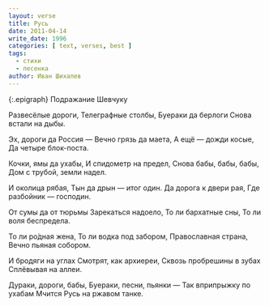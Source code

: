 ```yaml
---
layout: verse
title: Русь
date: 2011-04-14
write_date: 1996
categories: [ text, verses, best ]
tags:
  - стихи
  - песенка
author: Иван Шихалев
---
```

{:.epigraph}
Подражание Шевчуку

Развесёлые дороги,
Телеграфные столбы,
Буераки да берлоги
Снова встали на дыбы.

Эх, дороги да Россия —
Вечно грязь да маета,
А ещё — дожди косые,
Да четыре блок-поста.

Кочки, ямы да ухабы,
И спидометр на предел,
Снова бабы, бабы, бабы,
Дом с трубой, земли надел.

И околица рябая,
Тын да дрын — итог один.
Да дорога к двери рая,
Где разбойник — господин.

От сумы да от тюрьмы
Зарекаться надоело,
То ли бархатные сны,
То ли воля беспредела.

То ли ро́дная жена,
То ли водка под забором,
Православная страна,
Вечно пьяная собором.

И бродяги на углах
Смотрят, как архиереи,
Сквозь пробрешины в зубах
Сплёвывая на аллеи.

Дураки, дороги, бабы,
Буераки, песни, пьянки —
Так вприпрыжку по ухабам
Мчится Русь на ржавом танке.
